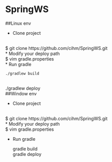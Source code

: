 # SpringWS

##Linux env

  * Clone project
   <br />
 $ git clone https://github.com/cihm/SpringWS.git 
   <br />
  * Modify your deploy path
   <br />
  $ vim gradle.properties 
    <br />
  * Run gradle  

    ./gradlew build
   <br />
    ./gradlew deploy
 
 <br />
##Window env 

 * Clone project
 <br />
  $ git clone https://github.com/cihm/SpringWS.git 
 <br />
 * Modify your deploy path
  <br />
  $ vim gradle.properties 
  <br />
  
 * Run gradle  

   gradle build
   <br />
   gradle deploy
